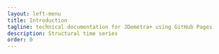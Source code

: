 ```yaml
---
layout: left-menu
title: Introduction
tagline: technical documentation for JDemetra+ using GitHub Pages
description: Structural time series
order: 0
---
```

